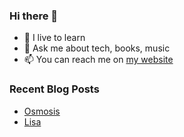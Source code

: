 ### Hi there 👋

- 🌱 I live to learn
- 💬 Ask me about tech, books, music
- 📫 You can reach me on [my website](https://mrcis.me/contact)







### Recent Blog Posts

* [Osmosis](https://mrcis.me/Osmosis)
* [Lisa](https://mrcis.me/Lisa)
